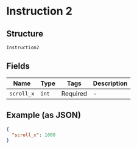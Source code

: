 
# Instruction 2

## Structure

`Instruction2`

## Fields

| Name | Type | Tags | Description |
|  --- | --- | --- | --- |
| `scroll_x` | `int` | Required | - |

## Example (as JSON)

```json
{
  "scroll_x": 1000
}
```

